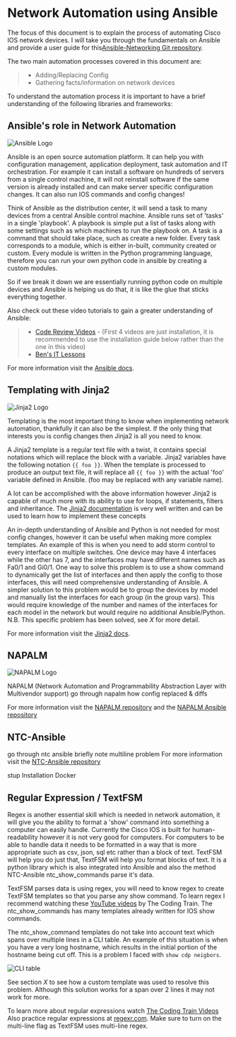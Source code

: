 Network Automation using Ansible
============================

The focus of this document is to explain the process of automating Cisco IOS network devices. I will take you through the fundamentals on Ansible and provide a user guide for this[Ansible-Networking Git repository](https://github.com/TheKnightCoder/Ansible-Networking).

The two main automation processes covered in this document are:
> - Adding/Replacing Config
> - Gathering facts/information on network devices

To understand the automation process it is important to have a brief understanding of the following libraries and frameworks:

Ansible's role in Network Automation
-----------------------------------------------------
![Ansible Logo](https://upload.wikimedia.org/wikipedia/commons/0/05/Ansible_Logo.png)

Ansible is an open source automation platform. It can help you with configuration management, application deployment, task automation and IT orchestration. For example it can install a software on hundreds of servers from a single control machine, it will not reinstall software if the same version is already installed and can make server specific configuration changes. It can also run IOS commands and config changes!

Think of Ansible as the distribution center, it will send a task to many devices from a central Ansible control machine. Ansible runs set of 'tasks' in a single 'playbook'.  A playbook is simple put a list of tasks along with some settings such as which machines to run the playbook on. A task is a command that should take place, such as create a new folder. Every task corresponds to a module, which is either in-built, community created or custom. Every module is written in the Python programming language, therefore you can run your own python code in ansible by creating a custom modules.

So if we break it down we are essentially running python code on multiple devices and Ansible is helping us do that, it is like the glue that sticks everything together.

Also check out these video tutorials to gain a greater understanding of Ansible: 
> - [Code Review Videos](https://www.codereviewvideos.com/course/ansible-tutorial) - (First 4 videos are just installation, it is recommended to use the installation guide below rather than the one in this video)
> - [Ben's IT Lessons](https://www.youtube.com/watch?v=icR-df2Olm8&list=PLFiccIuLB0OiWh7cbryhCaGPoqjQ62NpU)

For more information visit the [Ansible docs](http://docs.ansible.com/ansible/latest/intro_getting_started.html).

Templating with Jinja2
-------------------------------
![Jinja2 Logo](http://jinja.pocoo.org/docs/2.10/_static/jinja-small.png)

Templating is the most important thing to know when implementing network automation, thankfully it can also be the simplest. If the only thing that interests you is config changes then Jinja2 is all you need to know. 

A Jinja2 template is a regular text file with a twist, it contains special notations which will replace the block with a variable. Jinja2 variables have the following notation `{{ foo }}`. When the template is processed to produce an output text file, it will replace all `{{ foo }}` with the actual 'foo' variable defined in Ansible. (foo may be replaced with any variable name).

A lot can be accomplished with the above information however Jinja2 is capable of much more with its ability to use for loops, if statements, filters and inheritance. The [Jinja2 documentation](http://jinja.pocoo.org/docs/2.10/) is very well written and can be used to learn how to implement these concepts

An in-depth understanding of Ansible and Python is not needed for most config changes, however it can be useful when making more complex templates. An example of this is when you need to add storm control to every interface on multiple switches. One device may have 4 interfaces while the other has 7, and the interfaces may have different names such as Fa0/1 and Gi0/1. One way to solve this problem is to use a show command to dynamically get the list of interfaces and then apply the config to those interfaces, this will need comprehensive understanding of Ansible. A simpler solution to this problem would be to group the devices by model and manually list the interfaces for each group (in the group vars). This would require knowledge of the number and names of the interfaces for each model in the network but would require no additional Ansible/Python.
N.B. This specific problem has been solved, see _X_ for more detail.
 
For more information visit the [Jinja2 docs](http://jinja.pocoo.org/docs/).

NAPALM
-------------
![NAPALM Logo](https://avatars0.githubusercontent.com/u/16415577?s=200&v=4)

NAPALM (Network Automation and Programmability Abstraction Layer with Multivendor support)
go through napalm
	how config replaced & diffs

For more information visit the [NAPALM repository](https://github.com/napalm-automation/napalm) and the [NAPALM Ansible repository](https://github.com/napalm-automation/napalm-ansible)

NTC-Ansible
-----------------
go through ntc ansible briefly 
note multiline problem
For more information visit the [NTC-Ansible repository](https://github.com/networktocode/ntc-ansible)

stup
Installation
Docker

Regular Expression / TextFSM
------------------------------------------
Regex is another essential skill which is needed in network automation, it will give you the ability to format a 'show' command into something a computer can easily handle. Currently the Cisco IOS is built for human-readability however it is not very good for computers. For computers to be able to handle data it needs to be formatted in a way that is more appropriate such as csv, json, sql etc rather than a block of text. TextFSM will help you do just that, TextFSM will help you format blocks of text. It is a python library which is also integrated into Ansible and also the method NTC-Ansible ntc_show_commands parse it's data.

TextFSM parses data is using regex, you will need to know regex to create TextFSM templates so that you parse any show command. To learn regex I recommend watching these [YouTube videos](https://www.youtube.com/watch?v=7DG3kCDx53c&list=PLRqwX-V7Uu6YEypLuls7iidwHMdCM6o2w) by The Coding Train. The ntc_show_commands has many templates already written for IOS show commands.

The ntc_show_command templates do not take into account text which spans over multiple lines in a CLI table. An example of this situation is when you have a very long hostname, which results in the initial portion of the hostname being cut off. This is a problem I faced with `show cdp neigbors`. 

![CLI table](https://user-images.githubusercontent.com/24293640/33603702-5f0f8cf0-d9ab-11e7-9d32-bbd03ff0b7c0.png)

See section _X_ to see how a custom template was used to resolve this problem. Although this solution works for a span over 2 lines it may not work for more.

To learn more about regular expressions watch [The Coding Train Videos](https://www.youtube.com/watch?v=7DG3kCDx53c&list=PLRqwX-V7Uu6YEypLuls7iidwHMdCM6o2w) 
Also practice regular expressions at [regexr.com](https://regexr.com/). Make sure to turn on the multi-line flag as TextFSM uses multi-line regex.